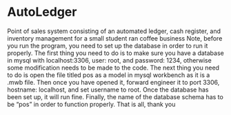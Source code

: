 # AutoLedger
Point of sales system consisting of an automated ledger, cash register, and inventory management for a small student ran coffee business
Note, before you run the program, you need to set up the database in order to run it properly.
 The first thing you need to do is to make sure you have a database in mysql with
 localhost:3306, user: root, and password: 1234, otherwise some modification needs to be made
 to the code.
 The next thing you need to do is open the file titled pos as a model in mysql workbench as it is a
 .mwb file. Then once you have opened it, forward engineer it to port 3306, hostname: localhost,
 and set username to root. Once the database has been set up, it will run fine.
 Finally, the name of the database schema has to be “pos” in order to function properly. That is
 all, thank you
